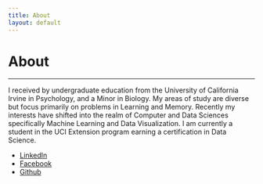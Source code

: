 ```yaml
---
title: About
layout: default
---
```


# About
---
I received by undergraduate education from the University of California Irvine in Psychology, and a Minor in Biology. My areas of study are diverse but focus primarily on problems in Learning and Memory. Recently my interests have shifted into the realm of Computer and Data Sciences specifically Machine Learning and Data Visualization. I am currently a student in the UCI Extension program earning a certification in Data Science.

* [LinkedIn](https://www.linkedin.com/in/barajaspatrick/)
* [Facebook](https://www.facebook.com/patrick.barajas.3)
* [Github](https://github.com/barajaspatrick)
